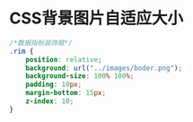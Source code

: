 # CSS背景图片自适应大小



```css
/*数据指标装饰框*/
.rim {
    position: relative;
    background: url("../images/boder.png");
    background-size: 100% 100%;
    padding: 10px;
    margin-bottom: 15px;
    z-index: 10;
}
```





